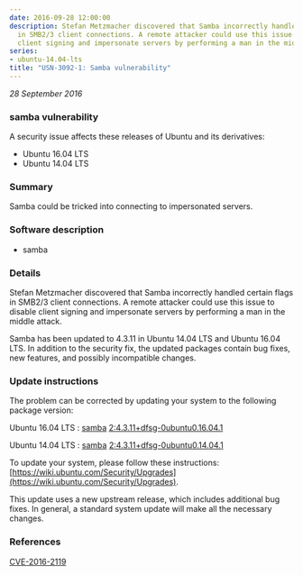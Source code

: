 ```yaml
---
date: 2016-09-28 12:00:00
description: Stefan Metzmacher discovered that Samba incorrectly handled certain flags
  in SMB2/3 client connections. A remote attacker could use this issue to disable
  client signing and impersonate servers by performing a man in the middle attack.
series:
- ubuntu-14.04-lts
title: "USN-3092-1: Samba vulnerability"
---
```


*28 September 2016*

### samba vulnerability

A security issue affects these releases of Ubuntu and its derivatives:

* Ubuntu 16.04 LTS
* Ubuntu 14.04 LTS

### Summary

Samba could be tricked into connecting to impersonated servers. 

### Software description

* samba 

### Details

Stefan Metzmacher discovered that Samba incorrectly handled certain flags in SMB2/3 client connections. A remote attacker could use this issue to disable client signing and impersonate servers by performing a man in the middle attack.

Samba has been updated to 4.3.11 in Ubuntu 14.04 LTS and Ubuntu 16.04 LTS. In addition to the security fix, the updated packages contain bug fixes, new features, and possibly incompatible changes. 

### Update instructions

The problem can be corrected by updating your system to the following package version:

Ubuntu 16.04 LTS
 : [samba](https://launchpad.net/ubuntu/+source/samba) <span> [2:4.3.11+dfsg-0ubuntu0.16.04.1](https://launchpad.net/ubuntu/+source/samba/2:4.3.11+dfsg-0ubuntu0.16.04.1) </span> 

Ubuntu 14.04 LTS
 : [samba](https://launchpad.net/ubuntu/+source/samba) <span> [2:4.3.11+dfsg-0ubuntu0.14.04.1](https://launchpad.net/ubuntu/+source/samba/2:4.3.11+dfsg-0ubuntu0.14.04.1) </span> 

To update your system, please follow these instructions: [https://wiki.ubuntu.com/Security/Upgrades](https://wiki.ubuntu.com/Security/Upgrades).

This update uses a new upstream release, which includes additional bug fixes. In general, a standard system update will make all the necessary changes. 

### References

 
 [CVE-2016-2119](http://people.ubuntu.com/~ubuntu-security/cve/CVE-2016-2119)
